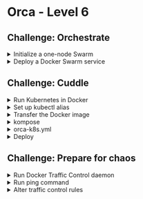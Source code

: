 # Orca - Level 6

## Challenge: Orchestrate

<details><summary>Initialize a one-node Swarm</summary>
<p>

```bash
docker swarm init
```

in case you are asked to pick a specific network interface:

```bash
ifconfig

# for example if eth1 was picked
docker swarm init --advertise-addr eth1
```

</p>
</details>

<details><summary>Deploy a Docker Swarm service</summary>
<p>

```bash
docker-compose stop
docker stack deploy -c docker-compose.yml orca
```

```bash
docker service ls
docker service ps orca_orca
```

```bash
docker service scale orca_orca=3
```

```bash
docker stack rm orca
```

</p>
</details>

## Challenge: Cuddle

<details><summary>Run Kubernetes in Docker</summary>
<p>

https://github.com/bsycorp/kind

```bash
docker run --rm --name kind -it \
    --privileged \
    -p 8443:8443 -p 10080:10080 \
    -p 8080:30080 \
    bsycorp/kind:latest-1.15
```

</p>
</details>

<details><summary>Set up kubectl alias</summary>
<p>

```bash
alias kubectl='docker exec -it kind kubectl'
```

</p>
</details>

<details><summary>Transfer the Docker image</summary>
<p>

```bash
docker save orca | docker exec -i kind docker load
```

```bash
docker exec kind docker images | grep orca
```

</p>
</details>

<details><summary>kompose</summary>
<p>

https://github.com/kubernetes/kompose

```bash
cat docker-compose.yml | \
    docker run --rm -i lukaszlach/kompose -f - -o - convert
```

</p>
</details>

<details><summary>orca-k8s.yml</summary>
<p>

```yaml
---
apiVersion: apps/v1
kind: Deployment
metadata:
  name: orca
spec:
  selector:
    matchLabels:
      app: orca
  replicas: 3
  template:
    metadata:
      labels:
        app: orca
    spec:
      containers:
      - name: orca
        image: orca:latest
        imagePullPolicy: Never
        ports:
        - containerPort: 8080

---
apiVersion: v1
kind: Service
metadata:
  name: orca
spec:
  ports:
  - name: http
    protocol: TCP
    port: 8080
    targetPort: 8080
    nodePort: 30080
  selector:
    app: orca
  type: LoadBalancer
```

</p>
</details>

<details><summary>Deploy</summary>
<p>

```bash
docker cp orca-k8s.yml kind:/
docker exec -it kind kubectl apply -f /orca-k8s.yml
```

</p>
</details>

## Challenge: Prepare for chaos

<details><summary>Run Docker Traffic Control daemon</summary>
<p>

https://github.com/lukaszlach/docker-tc

```bash
docker run -d \
    --name docker-tc \
    --network host \
    --cap-add NET_ADMIN \
    --restart always \
    -v /var/run/docker.sock:/var/run/docker.sock \
    -v /var/docker-tc:/var/docker-tc \
    lukaszlach/docker-tc
```

</p>
</details>

<details><summary>Run ping command</summary>
<p>

```bash
docker network create test
docker run -it --name ping \
    --net test \
    --label "com.docker-tc.enabled=1" \
    --label "com.docker-tc.delay=100ms" \
    --label "com.docker-tc.loss=50%" \
    --label "com.docker-tc.duplicate=50%" \
    busybox \
    ping google.com
```

</p>
</details>

<details><summary>Alter traffic control rules</summary>
<p>

```bash
curl -d'delay=300ms' localhost:4080/ping
```

</p>
</details>